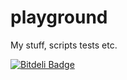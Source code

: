 playground
==========

My stuff, scripts tests etc.



[![Bitdeli Badge](https://d2weczhvl823v0.cloudfront.net/atopuzov/playground/trend.png)](https://bitdeli.com/free "Bitdeli Badge")

